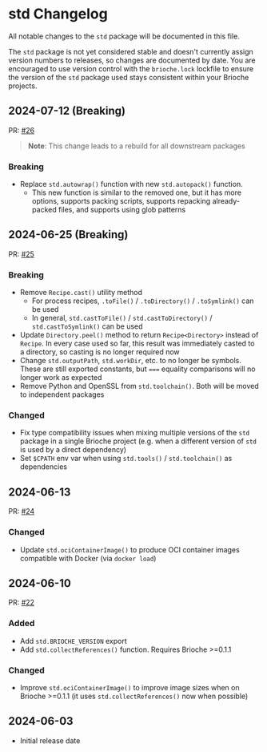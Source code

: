 # std Changelog

All notable changes to the `std` package will be documented in this file.

The `std` package is not yet considered stable and doesn't currently assign version numbers to releases, so changes are documented by date. You are encouraged to use version control with the `brioche.lock` lockfile to ensure the version of the `std` package used stays consistent within your Brioche projects.

## 2024-07-12 (Breaking)

PR: [#26](https://github.com/brioche-dev/brioche-packages/pull/58)

> **Note**: This change leads to a rebuild for all downstream packages

### Breaking

- Replace `std.autowrap()` function with new `std.autopack()` function.
    - This new function is similar to the removed one, but it has more options, supports packing scripts, supports repacking already-packed files, and supports using glob patterns

## 2024-06-25 (Breaking)

PR: [#25](https://github.com/brioche-dev/brioche-packages/pull/25)

### Breaking

- Remove `Recipe.cast()` utility method
    - For process recipes, `.toFile()` / `.toDirectory()` / `.toSymlink()` can be used
    - In general, `std.castToFile()` / `std.castToDirectory()` / `std.castToSymlink()` can be used
- Update `Directory.peel()` method to return `Recipe<Directory>` instead of `Recipe`. In every case used so far, this result was immediately casted to a directory, so casting is no longer required now
- Change `std.outputPath`, `std.workDir`, etc. to no longer be symbols. These are still exported constants, but `===` equality comparisons will no longer work as expected
- Remove Python and OpenSSL from `std.toolchain()`. Both will be moved to independent packages

### Changed

- Fix type compatibility issues when mixing multiple versions of the `std` package in a single Brioche project (e.g. when a different version of `std` is used by a direct dependency)
- Set `$CPATH` env var when using `std.tools()` / `std.toolchain()` as dependencies

## 2024-06-13

PR: [#24](https://github.com/brioche-dev/brioche-packages/pull/24)

### Changed

- Update `std.ociContainerImage()` to produce OCI container images compatible with Docker (via `docker load`)

## 2024-06-10

PR: [#22](https://github.com/brioche-dev/brioche-packages/pull/22)

### Added

- Add `std.BRIOCHE_VERSION` export
- Add `std.collectReferences()` function. Requires Brioche >=0.1.1

### Changed

- Improve `std.ociContainerImage()` to improve image sizes when on Brioche >=0.1.1 (it uses `std.collectReferences()` now when possible)

## 2024-06-03

- Initial release date
